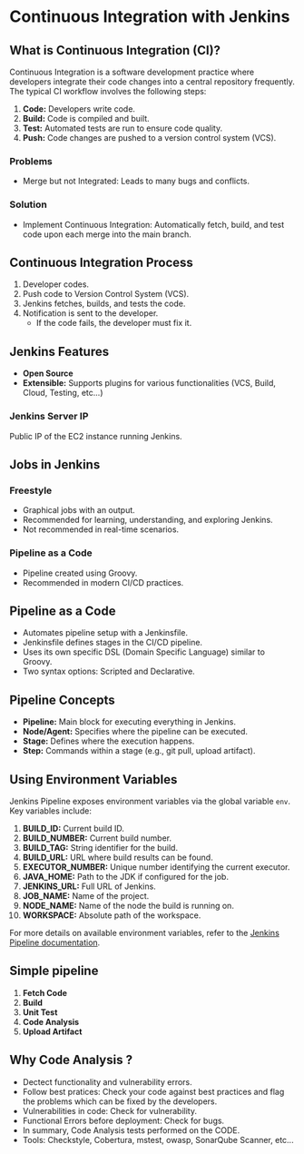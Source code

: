 # Continuous Integration with Jenkins

## What is Continuous Integration (CI)?

Continuous Integration is a software development practice where developers integrate their code changes into a central repository frequently. The typical CI workflow involves the following steps:

1. **Code:** Developers write code.
2. **Build:** Code is compiled and built.
3. **Test:** Automated tests are run to ensure code quality.
4. **Push:** Code changes are pushed to a version control system (VCS).

### Problems

- Merge but not Integrated: Leads to many bugs and conflicts.

### Solution

- Implement Continuous Integration: Automatically fetch, build, and test code upon each merge into the main branch.

## Continuous Integration Process

1. Developer codes.
2. Push code to Version Control System (VCS).
3. Jenkins fetches, builds, and tests the code.
4. Notification is sent to the developer.
   - If the code fails, the developer must fix it.

## Jenkins Features

- **Open Source**
- **Extensible:** Supports plugins for various functionalities (VCS, Build, Cloud, Testing, etc...)

### Jenkins Server IP

Public IP of the EC2 instance running Jenkins.

## Jobs in Jenkins

### Freestyle

- Graphical jobs with an output.
- Recommended for learning, understanding, and exploring Jenkins.
- Not recommended in real-time scenarios.

### Pipeline as a Code

- Pipeline created using Groovy.
- Recommended in modern CI/CD practices.

## Pipeline as a Code

- Automates pipeline setup with a Jenkinsfile.
- Jenkinsfile defines stages in the CI/CD pipeline.
- Uses its own specific DSL (Domain Specific Language) similar to Groovy.
- Two syntax options: Scripted and Declarative.

## Pipeline Concepts

- **Pipeline:** Main block for executing everything in Jenkins.
- **Node/Agent:** Specifies where the pipeline can be executed.
- **Stage:** Defines where the execution happens.
- **Step:** Commands within a stage (e.g., git pull, upload artifact).

## Using Environment Variables

Jenkins Pipeline exposes environment variables via the global variable `env`. Key variables include:

1. **BUILD_ID:** Current build ID.
2. **BUILD_NUMBER:** Current build number.
3. **BUILD_TAG:** String identifier for the build.
4. **BUILD_URL:** URL where build results can be found.
5. **EXECUTOR_NUMBER:** Unique number identifying the current executor.
6. **JAVA_HOME:** Path to the JDK if configured for the job.
7. **JENKINS_URL:** Full URL of Jenkins.
8. **JOB_NAME:** Name of the project.
9. **NODE_NAME:** Name of the node the build is running on.
10. **WORKSPACE:** Absolute path of the workspace.

For more details on available environment variables, refer to the [Jenkins Pipeline documentation](https://www.jenkins.io/doc/book/pipeline/jenkinsfile/#built-in-environment-variables).

## Simple pipeline
1. **Fetch Code**
2. **Build**
3. **Unit Test**
4. **Code Analysis**
5. **Upload Artifact**

## Why Code Analysis ?
- Dectect functionality and vulnerability errors.
- Follow best pratices: Check your code against best practices and flag the problems which can be fixed by the developers.
- Vulnerabilities in code: Check for vulnerability.
- Functional Errors before deployment: Check for bugs.
- In summary, Code Analysis tests performed on the CODE.
- Tools: Checkstyle, Cobertura, mstest, owasp, SonarQube Scanner, etc...